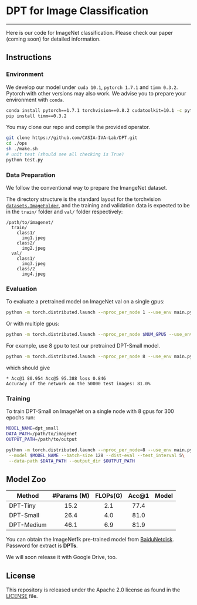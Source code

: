 # DPT for Image Classification
-----
Here is our code for ImageNet classification. Please check our paper (coming soon) for detailed information.

## Instructions

### Environment

We develop our model under `cuda 10.1`, `pytorch 1.7.1` and `timm 0.3.2`. Pytorch with other versions may also work. We advise you to prepare your environment with `conda`.
```bash
conda install pytorch==1.7.1 torchvision==0.8.2 cudatoolkit=10.1 -c pytorch
pip install timm==0.3.2
```

You may clone our repo and compile the provided operator.
```bash
git clone https://github.com/CASIA-IVA-Lab/DPT.git
cd ./ops
sh ./make.sh
# unit test (should see all checking is True)
python test.py
```

### Data Preparation

We follow the conventional way to prepare the ImangeNet dataset.

The directory structure is the standard layout for the torchvision [`datasets.ImageFolder`](https://pytorch.org/docs/stable/torchvision/datasets.html#imagefolder), and the training and validation data is expected to be in the `train/` folder and `val/` folder respectively:

```
/path/to/imagenet/
  train/
    class1/
      img1.jpeg
    class2/
      img2.jpeg
  val/
    class1/
      img3.jpeg
    class/2
      img4.jpeg
```

### Evaluation

To evaluate a pretrained model on ImageNet val on a single gpus:

```bash
python -m torch.distributed.launch --nproc_per_node 1 --use_env main.py --eval --model $MODEL_NAME --data-path $DATA_PATH --resume $CKPT_PATH
```

Or with multiple gpus:

```bash
python -m torch.distributed.launch --nproc_per_node $NUM_GPUS --use_env main.py --eval --dist-eval --model $MODEL_NAME --data-path $DATA_PATH --resume $CKPT_PATH
```

For example, use 8 gpu to test our pretrained DPT-Small model.
```bash
python -m torch.distributed.launch --nproc_per_node 8 --use_env main.py --eval --dist-eval --model dpt_tiny --data-path $DATA_PATH --resume dpt_tiny.pth
```
which should give
```
* Acc@1 80.954 Acc@5 95.388 loss 0.846
Accuracy of the network on the 50000 test images: 81.0%
```


### Training

To train DPT-Small on ImageNet on a single node with 8 gpus for 300 epochs run:

```bash
MODEL_NAME=dpt_small
DATA_PATH=/path/to/imagenet
OUTPUT_PATH=/path/to/output

python -m torch.distributed.launch --nproc_per_node=8 --use_env main.py\
 --model $MODEL_NAME --batch-size 128 --dist-eval --test_interval 5\
 --data-path $DATA_PATH --output_dir $OUTPUT_PATH
```

## Model Zoo

| Method     | #Params (M) | FLOPs(G) | Acc@1 | Model |
|------------|:-----------:|:--------:|:-----:|:-----:|
| DPT-Tiny   |    15.2     |   2.1    | 77.4  |       |
| DPT-Small  |    26.4     |   4.0    | 81.0  |       |
| DPT-Medium |    46.1     |   6.9    | 81.9  |       |

You can obtain the ImageNet1k pre-trained model from [BaiduNetdisk](https://pan.baidu.com/s/1nzfWr90_XP7Ruoj2hBJzLQ). Password for extract is **DPTs**.

We will soon release it with Google Drive, too.

## License
This repository is released under the Apache 2.0 license as found in the [LICENSE](LICENSE) file.
